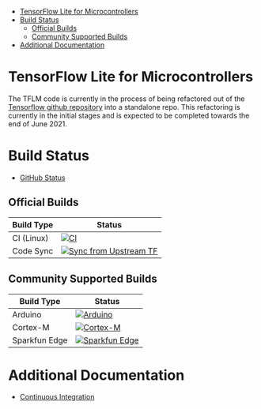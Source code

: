 <!--ts-->
   * [TensorFlow Lite for Microcontrollers](#tensorflow-lite-for-microcontrollers)
   * [Build Status](#build-status)
      * [Official Builds](#official-builds)
      * [Community Supported Builds](#community-supported-builds)
   * [Additional Documentation](#additional-documentation)

<!-- Added by: advaitjain, at: Thu 29 Apr 2021 12:53:08 PM PDT -->

<!--te-->

# TensorFlow Lite for Microcontrollers

The TFLM code is currently in the process of being refactored out of the
[Tensorflow github
repository](https://github.com/tensorflow/tensorflow/tree/master/tensorflow/lite/micro)
into a standalone repo. This refactoring is currently in the initial stages and
is expected to be completed towards the end of June 2021.


# Build Status

 * [GitHub Status](https://www.githubstatus.com/)

## Official Builds

Build Type       |    Status     |
-----------      | --------------|
CI (Linux)       | [![CI](https://github.com/tensorflow/tflite-micro/actions/workflows/ci.yml/badge.svg?event=schedule)](https://github.com/tensorflow/tflite-micro/actions/workflows/ci.yml?query=event%3Aschedule) |
Code Sync        | [![Sync from Upstream TF](https://github.com/tensorflow/tflite-micro/actions/workflows/sync.yml/badge.svg)](https://github.com/tensorflow/tflite-micro/actions/workflows/sync.yml) |

## Community Supported Builds
Build Type      |    Status     |
-----------     | --------------|
Arduino         | [![Arduino](https://github.com/tensorflow/tflite-micro/actions/workflows/arduino.yml/badge.svg)](https://github.com/tensorflow/tflite-micro/actions/workflows/arduino.yml) |
Cortex-M        | [![Cortex-M](https://github.com/tensorflow/tflite-micro/actions/workflows/cortex_m.yml/badge.svg)](https://github.com/tensorflow/tflite-micro/actions/workflows/cortex_m.yml) |
Sparkfun Edge   | [![Sparkfun Edge](https://github.com/tensorflow/tflite-micro/actions/workflows/sparkfun_edge.yml/badge.svg)](https://github.com/tensorflow/tflite-micro/actions/workflows/sparkfun_edge.yml) |


# Additional Documentation

 * [Continuous Integration](docs/continuous_integration.md)
